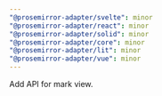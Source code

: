 ```yaml
---
"@prosemirror-adapter/svelte": minor
"@prosemirror-adapter/react": minor
"@prosemirror-adapter/solid": minor
"@prosemirror-adapter/core": minor
"@prosemirror-adapter/lit": minor
"@prosemirror-adapter/vue": minor
---
```


Add API for mark view.
